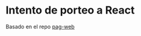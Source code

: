 # Intento de porteo a React
Basado en el repo [pag-web](https://github.com/racoonius-programmer/pag-web)